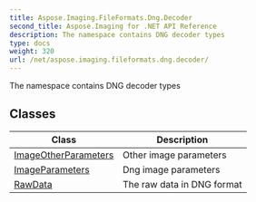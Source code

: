 ```yaml
---
title: Aspose.Imaging.FileFormats.Dng.Decoder
second_title: Aspose.Imaging for .NET API Reference
description: The namespace contains DNG decoder types
type: docs
weight: 320
url: /net/aspose.imaging.fileformats.dng.decoder/
---
```

The namespace contains DNG decoder types

## Classes

| Class | Description |
| --- | --- |
| [ImageOtherParameters](./imageotherparameters/) | Other image parameters |
| [ImageParameters](./imageparameters/) | Dng image parameters |
| [RawData](./rawdata/) | The raw data in DNG format |


